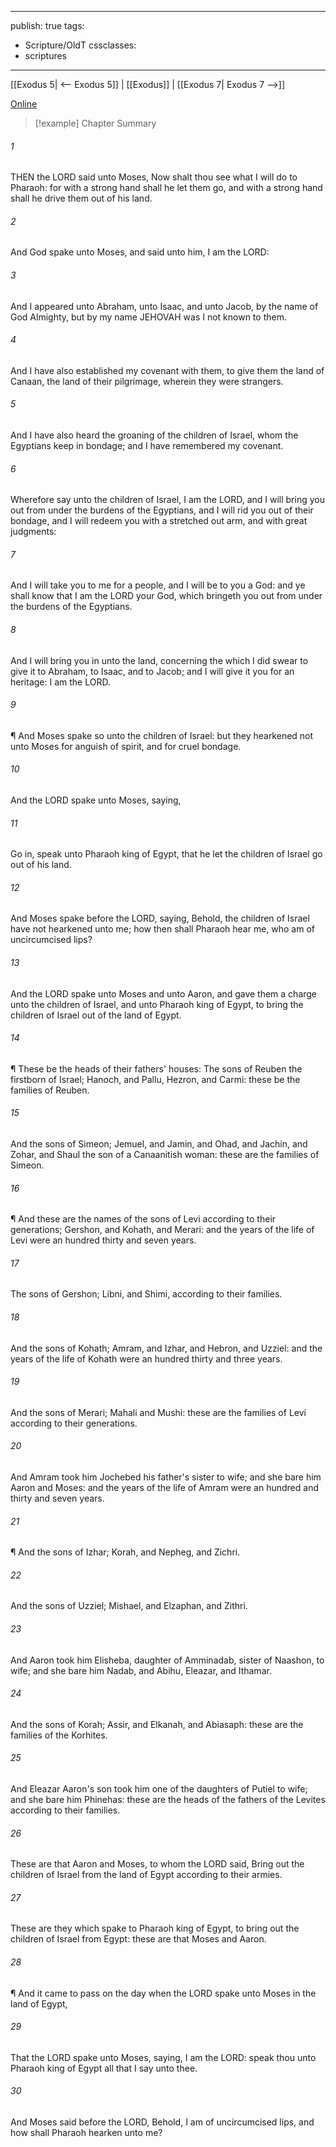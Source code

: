 

---
publish: true
tags:
  - Scripture/OldT
cssclasses:
  - scriptures
---
[[Exodus 5| <-- Exodus 5]] | [[Exodus]] | [[Exodus 7| Exodus 7 -->]]

[Online](https://churchofjesuschrist.org/study/scriptures/ot/ex/6?lang=eng)

>[!example] Chapter Summary
>
###### 1
THEN the LORD said unto Moses, Now shalt thou see what I will do to Pharaoh: for with a strong hand shall he let them go, and with a strong hand shall he drive them out of his land.
###### 2
And God spake unto Moses, and said unto him, I am the LORD:
###### 3
And I appeared unto Abraham, unto Isaac, and unto Jacob, by the name of God Almighty, but by my name JEHOVAH was I not known to them.
###### 4
And I have also established my covenant with them, to give them the land of Canaan, the land of their pilgrimage, wherein they were strangers.
###### 5
And I have also heard the groaning of the children of Israel, whom the Egyptians keep in bondage; and I have remembered my covenant.
###### 6
Wherefore say unto the children of Israel, I am the LORD, and I will bring you out from under the burdens of the Egyptians, and I will rid you out of their bondage, and I will redeem you with a stretched out arm, and with great judgments:
###### 7
And I will take you to me for a people, and I will be to you a God: and ye shall know that I am the LORD your God, which bringeth you out from under the burdens of the Egyptians.
###### 8
And I will bring you in unto the land, concerning the which I did swear to give it to Abraham, to Isaac, and to Jacob; and I will give it you for an heritage: I am the LORD.
###### 9
¶ And Moses spake so unto the children of Israel: but they hearkened not unto Moses for anguish of spirit, and for cruel bondage.
###### 10
And the LORD spake unto Moses, saying,
###### 11
Go in, speak unto Pharaoh king of Egypt, that he let the children of Israel go out of his land.
###### 12
And Moses spake before the LORD, saying, Behold, the children of Israel have not hearkened unto me; how then shall Pharaoh hear me, who am of uncircumcised lips?
###### 13
And the LORD spake unto Moses and unto Aaron, and gave them a charge unto the children of Israel, and unto Pharaoh king of Egypt, to bring the children of Israel out of the land of Egypt.
###### 14
¶ These be the heads of their fathers' houses: The sons of Reuben the firstborn of Israel; Hanoch, and Pallu, Hezron, and Carmi: these be the families of Reuben.
###### 15
And the sons of Simeon; Jemuel, and Jamin, and Ohad, and Jachin, and Zohar, and Shaul the son of a Canaanitish woman: these are the families of Simeon.
###### 16
¶ And these are the names of the sons of Levi according to their generations; Gershon, and Kohath, and Merari: and the years of the life of Levi were an hundred thirty and seven years.
###### 17
The sons of Gershon; Libni, and Shimi, according to their families.
###### 18
And the sons of Kohath; Amram, and Izhar, and Hebron, and Uzziel: and the years of the life of Kohath were an hundred thirty and three years.
###### 19
And the sons of Merari; Mahali and Mushi: these are the families of Levi according to their generations.
###### 20
And Amram took him Jochebed his father's sister to wife; and she bare him Aaron and Moses: and the years of the life of Amram were an hundred and thirty and seven years.
###### 21
¶ And the sons of Izhar; Korah, and Nepheg, and Zichri.
###### 22
And the sons of Uzziel; Mishael, and Elzaphan, and Zithri.
###### 23
And Aaron took him Elisheba, daughter of Amminadab, sister of Naashon, to wife; and she bare him Nadab, and Abihu, Eleazar, and Ithamar.
###### 24
And the sons of Korah; Assir, and Elkanah, and Abiasaph: these are the families of the Korhites.
###### 25
And Eleazar Aaron's son took him one of the daughters of Putiel to wife; and she bare him Phinehas: these are the heads of the fathers of the Levites according to their families.
###### 26
These are that Aaron and Moses, to whom the LORD said, Bring out the children of Israel from the land of Egypt according to their armies.
###### 27
These are they which spake to Pharaoh king of Egypt, to bring out the children of Israel from Egypt: these are that Moses and Aaron.
###### 28
¶ And it came to pass on the day when the LORD spake unto Moses in the land of Egypt,
###### 29
That the LORD spake unto Moses, saying, I am the LORD: speak thou unto Pharaoh king of Egypt all that I say unto thee.
###### 30
And Moses said before the LORD, Behold, I am of uncircumcised lips, and how shall Pharaoh hearken unto me?



